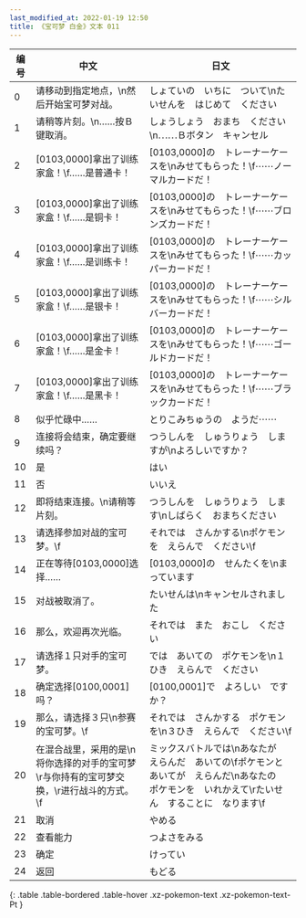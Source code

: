 ```yaml
---
last_modified_at: 2022-01-19 12:50
title: 《宝可梦 白金》文本 011
---
```

| 编号 | 中文 | 日文 |
| ---- | ---- | ---- |
| 0 | 请移动到指定地点，\n然后开始宝可梦对战。 | しょていの　いちに　ついて\nたいせんを　はじめて　ください |
| 1 | 请稍等片刻。\n……按Ｂ键取消。 | しょうしょう　おまち　ください\n⋯⋯Ｂボタン　キャンセル |
| 2 | [0103,0000]拿出了训练家盒！\f……是普通卡！ | [0103,0000]の　トレーナーケースを\nみせてもらった！\f⋯⋯ノーマルカードだ！ |
| 3 | [0103,0000]拿出了训练家盒！\f……是铜卡！ | [0103,0000]の　トレーナーケースを\nみせてもらった！\f⋯⋯ブロンズカードだ！ |
| 4 | [0103,0000]拿出了训练家盒！\f……是训练卡！ | [0103,0000]の　トレーナーケースを\nみせてもらった！\f⋯⋯カッパーカードだ！ |
| 5 | [0103,0000]拿出了训练家盒！\f……是银卡！ | [0103,0000]の　トレーナーケースを\nみせてもらった！\f⋯⋯シルバーカードだ！ |
| 6 | [0103,0000]拿出了训练家盒！\f……是金卡！ | [0103,0000]の　トレーナーケースを\nみせてもらった！\f⋯⋯ゴールドカードだ！ |
| 7 | [0103,0000]拿出了训练家盒！\f……是黑卡！ | [0103,0000]の　トレーナーケースを\nみせてもらった！\f⋯⋯ブラックカードだ！ |
| 8 | 似乎忙碌中…… | とりこみちゅうの　ようだ⋯⋯ |
| 9 | 连接将会结束，确定要继续吗？ | つうしんを　しゅうりょう　しますが\nよろしいですか？ |
| 10 | 是 | はい |
| 11 | 否 | いいえ |
| 12 | 即将结束连接。\n请稍等片刻。 | つうしんを　しゅうりょう　します\nしばらく　おまちください |
| 13 | 请选择参加对战的宝可梦。\f | それでは　さんかする\nポケモンを　えらんで　ください\f |
| 14 | 正在等待[0103,0000]选择…… | [0103,0000]の　せんたくを\nまっています |
| 15 | 对战被取消了。 | たいせんは\nキャンセルされました |
| 16 | 那么，欢迎再次光临。 | それでは　また　おこし　ください |
| 17 | 请选择１只对手的宝可梦。 | では　あいての　ポケモンを\n１ひき　えらんで　ください |
| 18 | 确定选择[0100,0001]吗？ | [0100,0001]で　よろしい　ですか？ |
| 19 | 那么，请选择３只\n参赛的宝可梦。\f | それでは　さんかする　ポケモンを\n３ひき　えらんで　ください\f |
| 20 | 在混合战里，采用的是\n将你选择的对手的宝可梦\r与你持有的宝可梦交换，\r进行战斗的方式。\f | ミックスバトルでは\nあなたが　えらんだ　あいての\fポケモンと　あいてが　えらんだ\nあなたの　ポケモンを　いれかえて\rたいせん　することに　なります\f |
| 21 | 取消 | やめる |
| 22 | 查看能力 | つよさをみる |
| 23 | 确定 | けってい |
| 24 | 返回 | もどる |
{: .table .table-bordered .table-hover .xz-pokemon-text .xz-pokemon-text-Pt }